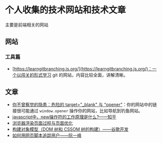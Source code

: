 # 个人收集的技术网站和技术文章

主要是前端相关的网站

## 网站

### 工具篇

- [https://learngitbranching.js.org/](https://learngitbranching.js.org/)：一个以闯关的形式学习 git 的网站，内容比较全面，讲解清晰。

## 文章

- [你不曾察觉的隐患：危险的 target="_blank" 与 “opener”](https://segmentfault.com/a/1190000016421263)：你的网站中的链接很可能通过 `window.opener` 操作你的网站，比如导航到钓鱼网站。
- [javascript中，new操作符的工作原理是什么?——知乎](https://www.zhihu.com/question/36440948)
- [浏览器渲染页面过程与页面优化](https://segmentfault.com/a/1190000010298038)
- [构建对象模型（DOM 树和 CSSOM 树的构建）——谷歌开发](https://developers.google.com/web/fundamentals/performance/critical-rendering-path/constructing-the-object-model?hl=zh-cn)
- [如何用网页脚本追踪用户——阮一峰](http://www.ruanyifeng.com/blog/2019/04/user-tracking.html)